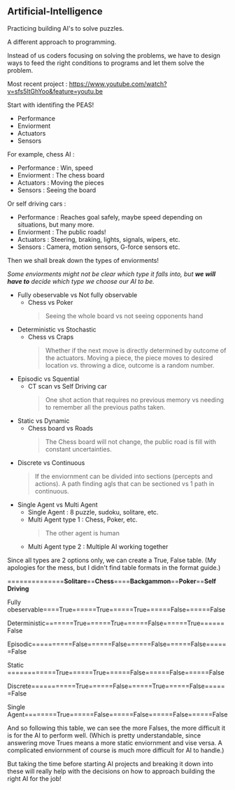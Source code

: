 ## Artificial-Intelligence
Practicing building AI's to solve puzzles.

A different approach to programming.

Instead of us coders focusing on solving the problems,
we have to design ways to feed the right conditions to programs and let them solve the problem.

Most recent project : https://www.youtube.com/watch?v=sfs5ltGhYoo&feature=youtu.be

Start with identifing the PEAS!
- Performance 
- Enviorment 
- Actuators  
- Sensors 

For example, chess AI : 
- Performance : Win, speed
- Enviorment : The chess board
- Actuators : Moving the pieces
- Sensors : Seeing the board

Or self driving cars : 
- Performance : Reaches goal safely, maybe speed depending on situations, but many more. 
- Enviorment : The public roads! 
- Actuators : Steering, braking, lights, signals, wipers, etc. 
- Sensors : Camera, motion sensors, G-force sensors etc. 

Then we shall break down the types of enviorments! 

*Some enviorments might not be clear which type it falls into, but **we will have to** decide which type we choose our AI to be.*

- Fully obeservable vs Not fully observable
  - Chess vs Poker 
    > Seeing the whole board vs not seeing opponents hand
- Deterministic vs Stochastic
  - Chess vs Craps
    > Whether if the next move is directly determined by outcome of the actuators. 
    > Moving a piece, the piece moves to desired location *vs.* throwing a dice, outcome is a random number.
- Episodic vs Squential
  - CT scan vs Self Driving car
    > One shot action that requires no previous memory vs needing to remember all the previous paths taken.
- Static vs Dynamic
  - Chess board vs Roads
    > The Chess board will not change, the public road is fill with constant uncertainties. 
- Discrete vs Continuous
    >If the enviornment can be divided into sections (percepts and actions).
    >A path finding agls that can be sectioned vs 1 path in continuous.
- Single Agent vs Multi Agent
  - Single Agent : 8 puzzle, sudoku, solitare, etc. 
  - Multi Agent type 1 : Chess, Poker, etc.
    > The other agent is human
  - Multi Agent type 2 : Multiple AI working together
  
Since all types are 2 options only, we can create a True, False table. 
(My apologies for the mess, but I didn't find table formats in the format guide.)

==============**Solitare**==**Chess**====**Backgammon**==**Poker**==**Self Driving**

Fully obeservable====True======True======True======False======False

Deterministic=======True======True======False======True======False

Episodic==========False======False======False======False======False

Static ============True======True======False======False======False

Discrete===========True======False======True======False======False

Single Agent========True======False======False======False======False

And so following this table, we can see the more Falses, the more difficult it is for the AI to perform well. 
(Which is pretty understandable, since answering move Trues means a more static enviornment and vise versa. A complicated enviornment of course is much more difficult for AI to handle.)

But taking the time before starting AI projects and breaking it down into these will really help with the decisions on how to approach building the right AI for the job!
